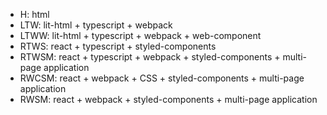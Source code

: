 - H: html
- LTW: lit-html + typescript + webpack
- LTWW: lit-html + typescript + webpack + web-component
- RTWS: react + typescript + styled-components
- RTWSM: react + typescript + webpack + styled-components + multi-page application
- RWCSM: react + webpack + CSS + styled-components + multi-page application
- RWSM: react + webpack + styled-components + multi-page application
